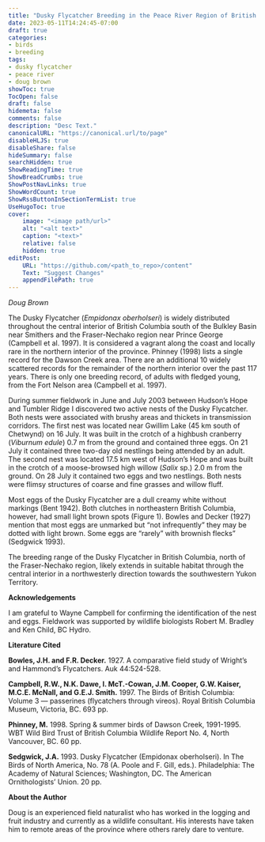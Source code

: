 ```yaml
---
title: "Dusky Flycatcher Breeding in the Peace River Region of British Columbia"
date: 2023-05-11T14:24:45-07:00
draft: true
categories:
- birds
- breeding
tags:
- dusky flycatcher
- peace river
- doug brown
showToc: true
TocOpen: false
draft: false
hidemeta: false
comments: false
description: "Desc Text."
canonicalURL: "https://canonical.url/to/page"
disableHLJS: true 
disableShare: false
hideSummary: false
searchHidden: true
ShowReadingTime: true
ShowBreadCrumbs: true
ShowPostNavLinks: true
ShowWordCount: true
ShowRssButtonInSectionTermList: true
UseHugoToc: true
cover:
    image: "<image path/url>" 
    alt: "<alt text>" 
    caption: "<text>" 
    relative: false
    hidden: true
editPost:
    URL: "https://github.com/<path_to_repo>/content"
    Text: "Suggest Changes" 
    appendFilePath: true 
---
```


*Doug Brown*

The Dusky Flycatcher (*Empidonax oberholseri*) is widely distributed throughout the central interior of British Columbia south of the Bulkley Basin near Smithers and the Fraser-Nechako region near Prince George (Campbell et al. 1997). It is considered a vagrant along the coast and locally rare in the northern interior of the province. Phinney (1998) lists a single record for the Dawson Creek area. There are an additional 10 widely scattered records for the remainder of the northern interior over the past 117 years. There is only one breeding record, of adults with fledged young, from the Fort Nelson area (Campbell et al. 1997).

During summer fieldwork in June and July 2003 between Hudson’s Hope and Tumbler Ridge I discovered two active nests of the Dusky Flycatcher. Both nests were associated with brushy areas and thickets in transmission corridors. The first nest was located near Gwillim Lake (45 km south of Chetwynd) on 16 July. It was built in the crotch of a highbush cranberry (*Viburnum edule*) 0.7 m from the ground and contained three eggs. On 21 July it contained three two-day old nestlings being attended by an adult. 
The second nest was located 17.5 km west of Hudson’s Hope and was built in the crotch of a moose-browsed high willow (*Salix* sp.) 2.0 m from the ground. On 28 July it contained two eggs and two nestlings. Both nests were flimsy structures of coarse and fine grasses and willow fluff.

Most eggs of the Dusky Flycatcher are a dull creamy white without markings (Bent 1942). Both clutches in northeastern British Columbia, however, had small light brown spots (Figure 1). Bowles and Decker (1927) mention that most eggs are unmarked but “not infrequently” they may be dotted with light brown. Some eggs are “rarely” with brownish flecks” (Sedgwick 1993).

The breeding range of the Dusky Flycatcher in British Columbia, north of the Fraser-Nechako region, likely extends in suitable habitat through the central interior in a northwesterly direction towards the southwestern Yukon Territory. 

**Acknowledgements**

I am grateful to Wayne Campbell for confirming the identification of the nest and eggs. Fieldwork was supported by wildlife biologists Robert M. Bradley and Ken Child, BC Hydro.

**Literature Cited**

**Bowles, J.H. and F.R. Decker.** 1927. A comparative field study of Wright’s and Hammond’s Flycatchers. Auk 44:524-528.

**Campbell, R.W., N.K. Dawe, I. McT.-Cowan, J.M. Cooper, G.W. Kaiser, M.C.E. McNall, and G.E.J. Smith.** 1997. The Birds of British Columbia: Volume 3 — passerines (flycatchers through vireos). Royal British Columbia Museum, Victoria, BC. 693 pp.

**Phinney, M.** 1998. Spring & summer birds of Dawson Creek, 1991-1995. WBT Wild Bird Trust of British Columbia Wildlife Report No. 4, North Vancouver, BC. 60 pp.

**Sedgwick, J.A.** 1993. Dusky Flycatcher (Empidonax oberholseri). In The Birds of North America, No. 78 (A. Poole and F. Gill, eds.). Philadelphia: The Academy of Natural Sciences; Washington, DC. The American Ornithologists’ Union. 20 pp.

**About the Author**

Doug is an experienced field naturalist who has worked in the logging and fruit industry and currently as a wildlife consultant. His interests have taken him to remote areas of the province where others rarely dare to venture.